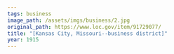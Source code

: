 ```yaml
---
tags: business
image_path: /assets/imgs/business/2.jpg
original_path: https://www.loc.gov/item/91729077/
title: "[Kansas City, Missouri--business district]"
year: 1915
---
```



